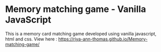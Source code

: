 # Memory matching game - Vanilla JavaScript
This is a memory card matching game developed using vanilla javascript, html and css.
View here : https://riya-ann-thomas.github.io/Memory-matching-game/
